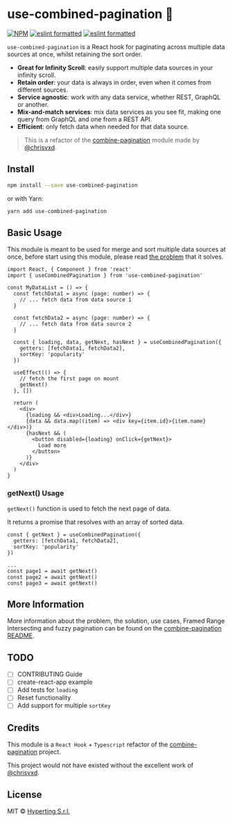 # use-combined-pagination 🦑

[![NPM](https://img.shields.io/npm/v/use-combined-pagination.svg)](https://www.npmjs.com/package/use-combined-pagination) [![eslint formatted](https://img.shields.io/badge/code_style-eslint-brightgreen.svg)](https://eslint.org/) [![eslint formatted](https://img.shields.io/badge/code_style-prettier-brightgreen.svg)](https://prettier.io/)

`use-combined-pagination` is a React hook for paginating across multiple data sources at once, whilst retaining the sort order.

- **Great for Infinity Scroll**: easily support multiple data sources in your infinity scroll.
- **Retain order**: your data is always in order, even when it comes from different sources.
- **Service agnostic**: work with any data service, whether REST, GraphQL or another.
- **Mix-and-match services**: mix data services as you see fit, making one query from GraphQL and one from a REST API.
- **Efficient**: only fetch data when needed for that data source.

> This is a refactor of the [combine-pagination](https://github.com/chrisvxd/combine-pagination) module made by [@chrisvxd](https://github.com/chrisvxd).

## Install

```bash
npm install --save use-combined-pagination
```

or with Yarn:

```bash
yarn add use-combined-pagination
```

## Basic Usage

This module is meant to be used for merge and sort multiple data sources at once, before start using this module, please read [the problem](https://github.com/chrisvxd/combine-pagination#the-problem) that it solves.

```tsx
import React, { Component } from 'react'
import { useCombinedPagination } from 'use-combined-pagination'

const MyDataList = () => {
  const fetchData1 = async (page: number) => {
    // ... fetch data from data source 1
  }

  const fetchData2 = async (page: number) => {
    // ... fetch data from data source 2
  }

  const { loading, data, getNext, hasNext } = useCombinedPagination({
    getters: [fetchData1, fetchData2],
    sortKey: 'popularity'
  })

  useEffect(() => {
    // fetch the first page on mount
    getNext()
  }, [])

  return (
    <div>
      {loading && <div>Loading...</div>}
      {data && data.map((item) => <div key={item.id}>{item.name}</div>)}
      {hasNext && (
        <button disabled={loading} onClick={getNext}>
          Load more
        </button>
      )}
    </div>
  )
}
```

### getNext() Usage

`getNext()` function is used to fetch the next page of data.

It returns a promise that resolves with an array of sorted data.

```tsx
const { getNext } = useCombinedPagination({
  getters: [fetchData1, fetchData2],
  sortKey: 'popularity'
})

...
const page1 = await getNext()
const page2 = await getNext()
const page3 = await getNext()
```

## More Information

More information about the problem, the solution, use cases, Framed Range Intersecting and fuzzy pagination can be found on the [combine-pagination README](https://github.com/chrisvxd/combine-pagination).

## TODO

- [ ] CONTRIBUTING Guide
- [ ] create-react-app example
- [ ] Add tests for `loading`
- [ ] Reset functionality
- [ ] Add support for multiple `sortKey`

## Credits

This module is a `React Hook` + `Typescript` refactor of the [combine-pagination](https://github.com/chrisvxd/combine-pagination) project.

This project would not have existed without the excellent work of [@chrisvxd](https://github.com/chrisvxd).

## License

MIT © [Hyperting S.r.l.](https://www.hyperting.com/)

